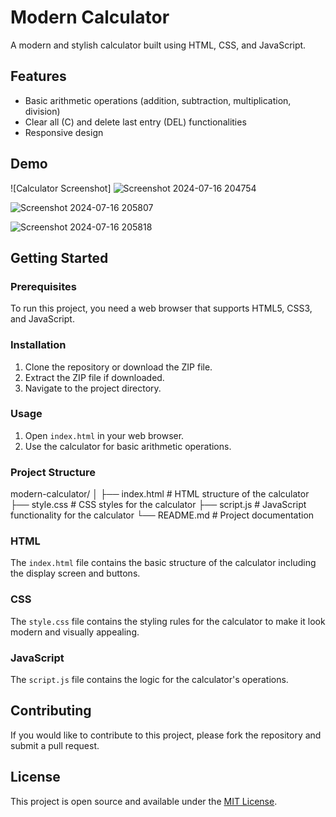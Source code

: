 # Modern Calculator

A modern and stylish calculator built using HTML, CSS, and JavaScript.

## Features

- Basic arithmetic operations (addition, subtraction, multiplication, division)
- Clear all (C) and delete last entry (DEL) functionalities
- Responsive design

## Demo

![Calculator Screenshot]
![Screenshot 2024-07-16 204754](https://github.com/user-attachments/assets/5d6c3579-a6c2-423f-b752-f8043417b136)





![Screenshot 2024-07-16 205807](https://github.com/user-attachments/assets/4f1a7c10-a088-470c-80df-bd966254e8d7)




![Screenshot 2024-07-16 205818](https://github.com/user-attachments/assets/fd18acc0-8ab9-4a58-989e-6ec126c43a10)


## Getting Started

### Prerequisites

To run this project, you need a web browser that supports HTML5, CSS3, and JavaScript.

### Installation

1. Clone the repository or download the ZIP file.
2. Extract the ZIP file if downloaded.
3. Navigate to the project directory.

### Usage

1. Open `index.html` in your web browser.
2. Use the calculator for basic arithmetic operations.

### Project Structure

modern-calculator/
│
├── index.html # HTML structure of the calculator
├── style.css # CSS styles for the calculator
├── script.js # JavaScript functionality for the calculator
└── README.md # Project documentation



### HTML

The `index.html` file contains the basic structure of the calculator including the display screen and buttons.

### CSS

The `style.css` file contains the styling rules for the calculator to make it look modern and visually appealing.

### JavaScript

The `script.js` file contains the logic for the calculator's operations.

## Contributing

If you would like to contribute to this project, please fork the repository and submit a pull request.

## License

This project is open source and available under the [MIT License](LICENSE).
